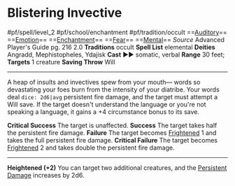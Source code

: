 # Blistering Invective
#pf/spell/level_2 #pf/school/enchantment #pf/tradition/occult
==[Auditory](../../../Traits/Auditory.md)== ==[Emotion](../../../Traits/Emotion.md)== ==[Enchantment](../../../Traits/Enchantment.md)== ==[Fear](../Level%201/Fear.md)== ==[Mental](../../../Traits/Mental.md)==
*Source* Advanced Player's Guide pg. 216 2.0
**Traditions** occult
**Spell List** elemental
**Deities** Angradd, Mephistopheles, Ydajisk
**Cast** ►► somatic, verbal
**Range** 30 feet; **Targets** 1 creature
**Saving Throw** Will

---
A heap of insults and invectives spew from your mouth— words so devastating your foes burn from the intensity of your diatribe. Your words deal `dice: 2d6|avg` persistent fire damage, and the target must attempt a Will save. If the target doesn't understand the language or you're not speaking a language, it gains a +4 circumstance bonus to its save.

**Critical Success** The target is unaffected.
**Success** The target takes half the persistent fire damage.
**Failure** The target becomes [Frightened](../../../Conditions/Frightened.md) 1 and takes the full persistent fire damage.
**Critical Failure** The target becomes [Frightened](../../../Conditions/Frightened.md) 2 and takes double the persistent fire damage.

<hr>

**Heightened (+2)** You can target two additional creatures, and the [Persistent Damage](../../../Conditions/Persistent%20Damage.md) increases by 2d6.